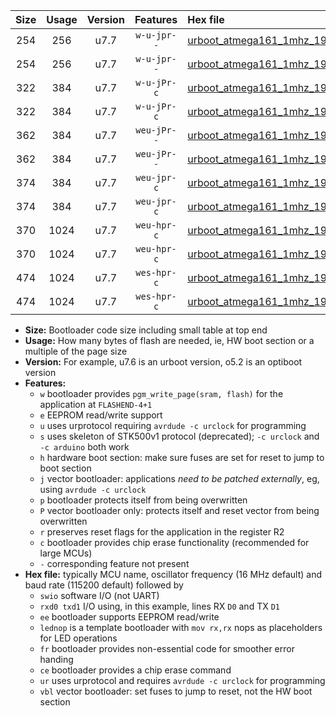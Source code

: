 |Size|Usage|Version|Features|Hex file|
|:-:|:-:|:-:|:-:|:--|
|254|256|u7.7|`w-u-jpr--`|[urboot_atmega161_1mhz_19200bps_swio_rxb2_txb3_ur_vbl.hex](https://raw.githubusercontent.com/stefanrueger/urboot.hex/main/mcus/atmega161/fcpu_1mhz/19200_bps/urboot_atmega161_1mhz_19200bps_swio_rxb2_txb3_ur_vbl.hex)|
|254|256|u7.7|`w-u-jpr--`|[urboot_atmega161_1mhz_19200bps_swio_rxd0_txd1_ur_vbl.hex](https://raw.githubusercontent.com/stefanrueger/urboot.hex/main/mcus/atmega161/fcpu_1mhz/19200_bps/urboot_atmega161_1mhz_19200bps_swio_rxd0_txd1_ur_vbl.hex)|
|322|384|u7.7|`w-u-jPr-c`|[urboot_atmega161_1mhz_19200bps_swio_rxb2_txb3_lednop_fr_ce_ur_vbl.hex](https://raw.githubusercontent.com/stefanrueger/urboot.hex/main/mcus/atmega161/fcpu_1mhz/19200_bps/urboot_atmega161_1mhz_19200bps_swio_rxb2_txb3_lednop_fr_ce_ur_vbl.hex)|
|322|384|u7.7|`w-u-jPr-c`|[urboot_atmega161_1mhz_19200bps_swio_rxd0_txd1_lednop_fr_ce_ur_vbl.hex](https://raw.githubusercontent.com/stefanrueger/urboot.hex/main/mcus/atmega161/fcpu_1mhz/19200_bps/urboot_atmega161_1mhz_19200bps_swio_rxd0_txd1_lednop_fr_ce_ur_vbl.hex)|
|362|384|u7.7|`weu-jPr--`|[urboot_atmega161_1mhz_19200bps_swio_rxb2_txb3_ee_lednop_fr_ur_vbl.hex](https://raw.githubusercontent.com/stefanrueger/urboot.hex/main/mcus/atmega161/fcpu_1mhz/19200_bps/urboot_atmega161_1mhz_19200bps_swio_rxb2_txb3_ee_lednop_fr_ur_vbl.hex)|
|362|384|u7.7|`weu-jPr--`|[urboot_atmega161_1mhz_19200bps_swio_rxd0_txd1_ee_lednop_fr_ur_vbl.hex](https://raw.githubusercontent.com/stefanrueger/urboot.hex/main/mcus/atmega161/fcpu_1mhz/19200_bps/urboot_atmega161_1mhz_19200bps_swio_rxd0_txd1_ee_lednop_fr_ur_vbl.hex)|
|374|384|u7.7|`weu-jpr-c`|[urboot_atmega161_1mhz_19200bps_swio_rxb2_txb3_ee_lednop_fr_ce_ur_vbl.hex](https://raw.githubusercontent.com/stefanrueger/urboot.hex/main/mcus/atmega161/fcpu_1mhz/19200_bps/urboot_atmega161_1mhz_19200bps_swio_rxb2_txb3_ee_lednop_fr_ce_ur_vbl.hex)|
|374|384|u7.7|`weu-jpr-c`|[urboot_atmega161_1mhz_19200bps_swio_rxd0_txd1_ee_lednop_fr_ce_ur_vbl.hex](https://raw.githubusercontent.com/stefanrueger/urboot.hex/main/mcus/atmega161/fcpu_1mhz/19200_bps/urboot_atmega161_1mhz_19200bps_swio_rxd0_txd1_ee_lednop_fr_ce_ur_vbl.hex)|
|370|1024|u7.7|`weu-hpr-c`|[urboot_atmega161_1mhz_19200bps_swio_rxb2_txb3_ee_lednop_fr_ce_ur.hex](https://raw.githubusercontent.com/stefanrueger/urboot.hex/main/mcus/atmega161/fcpu_1mhz/19200_bps/urboot_atmega161_1mhz_19200bps_swio_rxb2_txb3_ee_lednop_fr_ce_ur.hex)|
|370|1024|u7.7|`weu-hpr-c`|[urboot_atmega161_1mhz_19200bps_swio_rxd0_txd1_ee_lednop_fr_ce_ur.hex](https://raw.githubusercontent.com/stefanrueger/urboot.hex/main/mcus/atmega161/fcpu_1mhz/19200_bps/urboot_atmega161_1mhz_19200bps_swio_rxd0_txd1_ee_lednop_fr_ce_ur.hex)|
|474|1024|u7.7|`wes-hpr-c`|[urboot_atmega161_1mhz_19200bps_swio_rxb2_txb3_ee_lednop_fr_ce.hex](https://raw.githubusercontent.com/stefanrueger/urboot.hex/main/mcus/atmega161/fcpu_1mhz/19200_bps/urboot_atmega161_1mhz_19200bps_swio_rxb2_txb3_ee_lednop_fr_ce.hex)|
|474|1024|u7.7|`wes-hpr-c`|[urboot_atmega161_1mhz_19200bps_swio_rxd0_txd1_ee_lednop_fr_ce.hex](https://raw.githubusercontent.com/stefanrueger/urboot.hex/main/mcus/atmega161/fcpu_1mhz/19200_bps/urboot_atmega161_1mhz_19200bps_swio_rxd0_txd1_ee_lednop_fr_ce.hex)|

- **Size:** Bootloader code size including small table at top end
- **Usage:** How many bytes of flash are needed, ie, HW boot section or a multiple of the page size
- **Version:** For example, u7.6 is an urboot version, o5.2 is an optiboot version
- **Features:**
  + `w` bootloader provides `pgm_write_page(sram, flash)` for the application at `FLASHEND-4+1`
  + `e` EEPROM read/write support
  + `u` uses urprotocol requiring `avrdude -c urclock` for programming
  + `s` uses skeleton of STK500v1 protocol (deprecated); `-c urclock` and `-c arduino` both work
  + `h` hardware boot section: make sure fuses are set for reset to jump to boot section
  + `j` vector bootloader: applications *need to be patched externally*, eg, using `avrdude -c urclock`
  + `p` bootloader protects itself from being overwritten
  + `P` vector bootloader only: protects itself and reset vector from being overwritten
  + `r` preserves reset flags for the application in the register R2
  + `c` bootloader provides chip erase functionality (recommended for large MCUs)
  + `-` corresponding feature not present
- **Hex file:** typically MCU name, oscillator frequency (16 MHz default) and baud rate (115200 default) followed by
  + `swio` software I/O (not UART)
  + `rxd0 txd1` I/O using, in this example, lines RX `D0` and TX `D1`
  + `ee` bootloader supports EEPROM read/write
  + `lednop` is a template bootloader with `mov rx,rx` nops as placeholders for LED operations
  + `fr` bootloader provides non-essential code for smoother error handing
  + `ce` bootloader provides a chip erase command
  + `ur` uses urprotocol and requires `avrdude -c urclock` for programming
  + `vbl` vector bootloader: set fuses to jump to reset, not the HW boot section
